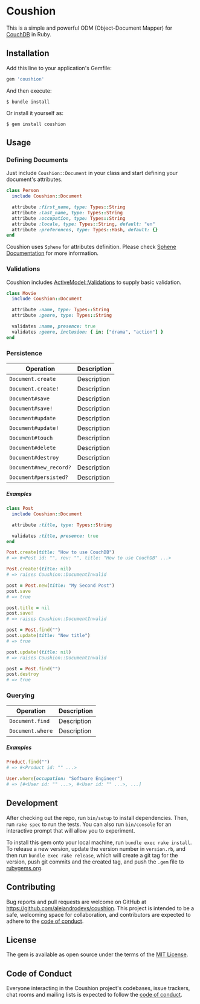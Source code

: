 # Coushion

This is a simple and powerful ODM (Object-Document Mapper) for [CouchDB](https://couchdb.apache.org) in Ruby.

## Installation

Add this line to your application's Gemfile:

```ruby
gem 'coushion'
```

And then execute:

    $ bundle install

Or install it yourself as:

    $ gem install coushion

## Usage

### Defining Documents

Just include `Coushion::Document` in your class and start defining your
document's attributes.

```ruby
class Person
  include Coushion::Document

  attribute :first_name, type: Types::String
  attribute :last_name, type: Types::String
  attribute :occupation, type: Types::String
  attribute :locale, type: Types::String, default: "en"
  attribute :preferences, type: Types::Hash, default: {}
end
```

Coushion uses `Sphene` for attributes definition.
Please check [Sphene Documentation](https://github.com/alejandrodevs/sphene) for more information.

### Validations

Coushion includes [ActiveModel::Validations](https://api.rubyonrails.org/classes/ActiveModel/Validations.html) to supply basic validation.

```ruby
class Movie
  include Coushion::Document

  attribute :name, type: Types::String
  attribute :genre, type: Types::String

  validates :name, presence: true
  validates :genre, inclusion: { in: ["drama", "action"] }
end
```

### Persistence

| Operation | Description |
| ------------- | ------------- |
| `Document.create` | Description |
| `Document.create!` | Description |
| `Document#save` | Description |
| `Document#save!` | Description |
| `Document#update` | Description |
| `Document#update!` | Description |
| `Document#touch` | Description |
| `Document#delete` | Description |
| `Document#destroy` | Description |
| `Document#new_record?` | Description |
| `Document#persisted?` | Description |

##### Examples

```ruby
class Post
  include Coushion::Document

  attribute :title, type: Types::String

  validates :title, presence: true
end

Post.create(title: "How to use CouchDB")
# => #<Post id: "", rev: "", title: "How to use CouchDB" ...>

Post.create!(title: nil)
# => raises Coushion::DocumentInvalid

post = Post.new(title: "My Second Post")
post.save
# => true

post.title = nil
post.save!
# => raises Coushion::DocumentInvalid

post = Post.find("")
post.update(title: "New title")
# => true

post.update!(title: nil)
# => raises Coushion::DocumentInvalid

post = Post.find("")
post.destroy
# => true
```

### Querying

| Operation | Description |
| ------------- | ------------- |
| `Document.find` | Description |
| `Document.where` | Description |

##### Examples

```ruby
Product.find("")
# => #<Product id: "" ...>

User.where(occupation: "Software Engineer")
# => [#<User id: "" ...>, #<User id: "" ...>, ...]
```

## Development

After checking out the repo, run `bin/setup` to install dependencies. Then, run `rake spec` to run the tests. You can also run `bin/console` for an interactive prompt that will allow you to experiment.

To install this gem onto your local machine, run `bundle exec rake install`. To release a new version, update the version number in `version.rb`, and then run `bundle exec rake release`, which will create a git tag for the version, push git commits and the created tag, and push the `.gem` file to [rubygems.org](https://rubygems.org).

## Contributing

Bug reports and pull requests are welcome on GitHub at https://github.com/alejandrodevs/coushion. This project is intended to be a safe, welcoming space for collaboration, and contributors are expected to adhere to the [code of conduct](https://github.com/alejandrodevs/coushion/blob/master/CODE_OF_CONDUCT.md).

## License

The gem is available as open source under the terms of the [MIT License](https://opensource.org/licenses/MIT).

## Code of Conduct

Everyone interacting in the Coushion project's codebases, issue trackers, chat rooms and mailing lists is expected to follow the [code of conduct](https://github.com/alejandrodevs/coushion/blob/master/CODE_OF_CONDUCT.md).
